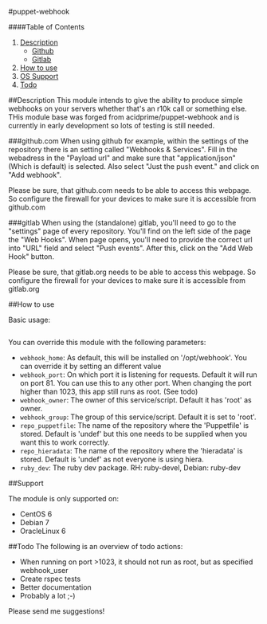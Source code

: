 #puppet-webhook

####Table of Contents

1. [Description](#description)
    * [Github](#github.com)
    * [Gitlab](#gitlab)
2. [How to use](#how-to-use)
3. [OS Support](#support)
4. [Todo](#todo)


##Description
This module intends to give the ability to produce simple webhooks on your servers whether that's an r10k call or something else. THis module base was forged from acidprime/puppet-webhook and is currently in early development so lots of testing is still needed.

###github.com
When using github for example, within the settings of the repository there is an setting called "Webhooks & Services". Fill in the webadress in the "Payload url" and make sure that "application/json" (Which is default) is selected. Also select "Just the push event." and click on "Add webhook".

Please be sure, that github.com needs to be able to access this webpage. So configure the firewall for your devices to make sure it is accessible from github.com

###gitlab
When using the (standalone) gitlab, you'll need to go to the "settings" page of every repository. You'll find on the left side of the page the "Web Hooks". When page opens, you'll need to provide the correct url into "URL" field and select "Push events". After this, click on the "Add Web Hook" button.

Please be sure, that gitlab.org needs to be able to access this webpage. So configure the firewall for your devices to make sure it is accessible from gitlab.org

##How to use

Basic usage:

```puppet

```

You can override this module with the following parameters:

* `webhook_home`: As default, this will be installed on '/opt/webhook'. You can override it by setting an different value
* `webhook_port`: On which port it is listening for requests. Default it will run on port 81. You can use this to any other port. When changing the port higher than 1023, this app still runs as root. (See todo)
* `webhook_owner`: The owner of this service/script. Default it has 'root' as owner. 
* `webhook_group`: The group of this service/script. Default it is set to 'root'.
* `repo_puppetfile`: The name of the repository where the 'Puppetfile' is stored. Default is 'undef' but this one needs to be supplied when you want this to work correctly.
* `repo_hieradata`: The name of the repository where the 'hieradata' is stored. Default is 'undef' as not everyone is using hiera.
* `ruby_dev`: The ruby dev package. RH: ruby-devel, Debian: ruby-dev

##Support

The module is only supported on:

  - CentOS 6
  - Debian 7
  - OracleLinux 6

##Todo
The following is an overview of todo actions:

  - When running on port >1023, it should not run as root, but as specified webhook_user
  - Create rspec tests
  - Better documentation
  - Probably a lot ;-)

Please send me suggestions!


